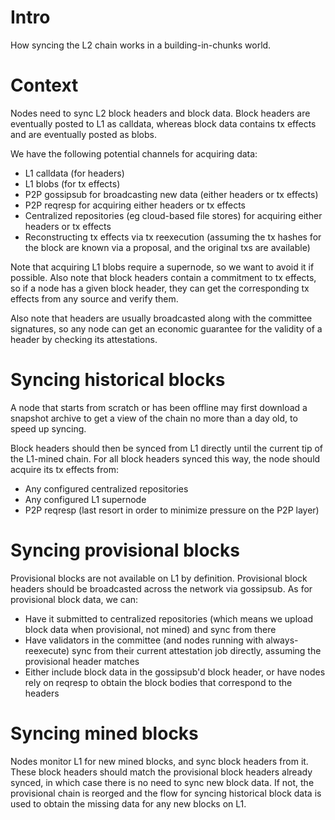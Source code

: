 # Intro

How syncing the L2 chain works in a building-in-chunks world.

# Context

Nodes need to sync L2 block headers and block data. Block headers are eventually posted to L1 as calldata, whereas block data contains tx effects and are eventually posted as blobs.

We have the following potential channels for acquiring data:

- L1 calldata (for headers)
- L1 blobs (for tx effects)
- P2P gossipsub for broadcasting new data (either headers or tx effects)
- P2P reqresp for acquiring either headers or tx effects
- Centralized repositories (eg cloud-based file stores) for acquiring either headers or tx effects
- Reconstructing tx effects via tx reexecution (assuming the tx hashes for the block are known via a proposal, and the original txs are available)

Note that acquiring L1 blobs require a supernode, so we want to avoid it if possible. Also note that block headers contain a commitment to tx effects, so if a node has a given block header, they can get the corresponding tx effects from any source and verify them.

Also note that headers are usually broadcasted along with the committee signatures, so any node can get an economic guarantee for the validity of a header by checking its attestations.

# Syncing historical blocks

A node that starts from scratch or has been offline may first download a snapshot archive to get a view of the chain no more than a day old, to speed up syncing.

Block headers should then be synced from L1 directly until the current tip of the L1-mined chain. For all block headers synced this way, the node should acquire its tx effects from:

- Any configured centralized repositories
- Any configured L1 supernode
- P2P reqresp (last resort in order to minimize pressure on the P2P layer)

# Syncing provisional blocks

Provisional blocks are not available on L1 by definition. Provisional block headers should be broadcasted across the network via gossipsub. As for provisional block data, we can:

- Have it submitted to centralized repositories (which means we upload block data when provisional, not mined) and sync from there
- Have validators in the committee (and nodes running with always-reexecute) sync from their current attestation job directly, assuming the provisional header matches
- Either include block data in the gossipsub'd block header, or have nodes rely on reqresp to obtain the block bodies that correspond to the headers

# Syncing mined blocks

Nodes monitor L1 for new mined blocks, and sync block headers from it. These block headers should match the provisional block headers already synced, in which case there is no need to sync new block data. If not, the provisional chain is reorged and the flow for syncing historical block data is used to obtain the missing data for any new blocks on L1.
